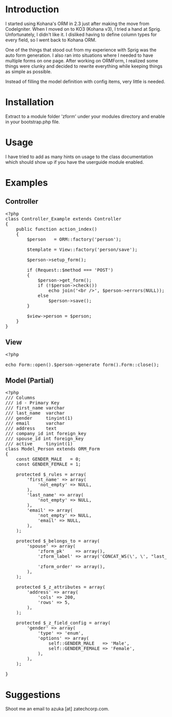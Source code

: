 Introduction
============

I started using Kohana's ORM in 2.3 just after making the move from CodeIgniter. When I moved on to KO3 (Kohana v3), I tried a hand at Sprig. Unfortunately, I didn't like it. I disliked having to define column types for every field, so I went back to Kohana ORM.

One of the things that stood out from my experience with Sprig was the auto form generation. I also ran into situations where I needed to have multiple forms on one page. After working on ORMForm, I realized some things were clunky and decided to rewrite everything while keeping things as simple as possible.

Instead of filling the model definition with config items, very little is needed.

Installation
============
Extract to a module folder 'zform' under your modules directory and enable in your bootstrap.php file.

Usage
============
I have tried to add as many hints on usage to the class documentation which should show up if you have the userguide module enabled.

Examples
===========
Controller
----------
<pre>
&lt;?php
class Controller_Example extends Controller
{
	public function action_index()
	{
		$person   = ORM::factory('person');

		$template = View::factory('person/save');

		$person->setup_form();

		if (Request::$method === 'POST')
		{
			$person->get_form();
			if (!$person->check())
				echo join('&lt;br /&gt;', $person->errors(NULL));
			else
				$person->save();
		}

		$view->person = $person;
	}
}
</pre>

View
------
<pre>&lt;?php

echo Form::open().$person->generate_form().Form::close();</pre>

Model (Partial)
--------------
<pre>&lt;?php
/// Columns
/// id - Primary Key
/// first_name varchar
/// last_name  varchar
/// gender     tinyint(1)
/// email      varchar
/// address    text
/// company_id int foreign_key
/// spouse_id int foreign_key
/// active     tinyint(1)
class Model_Person extends ORM_Form
{
	const GENDER_MALE   = 0;
	const GENDER_FEMALE = 1;

	protected $_rules = array(
		'first_name' => array(
			'not_empty' => NULL,
		),
		'last_name' => array(
			'not_empty' => NULL,
		),
		'email' => array(
			'not_empty' => NULL,
			'email' => NULL,
		),
	);

	protected $_belongs_to = array(
		'spouse' => array(
			'zform_pk'    => array(),
			'zform_label' => array('CONCAT_WS(\', \', "last_name", "first_name")', 'name'), // Really arcane way of  doing things, but you get the idea
																							// Leave this blank and primary_key and primary_val will be used instead
			'zform_order' => array(),
		),
	);

	protected $_z_attributes = array(
		'address' => array(
			'cols' => 200,
			'rows' => 5,
		),
	);

	protected $_z_field_config = array(
		'gender' => array(
			'type' => 'enum',
			'options' => array(
				self::GENDER_MALE   => 'Male',
				self::GENDER_FEMALE => 'Female',
			),
		),
	);

}</pre>


Suggestions
============
Shoot me an email to azuka [at] zatechcorp.com.